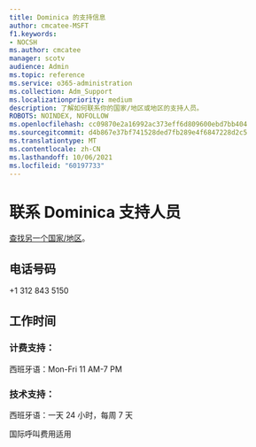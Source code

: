 ```yaml
---
title: Dominica 的支持信息
author: cmcatee-MSFT
f1.keywords:
- NOCSH
ms.author: cmcatee
manager: scotv
audience: Admin
ms.topic: reference
ms.service: o365-administration
ms.collection: Adm_Support
ms.localizationpriority: medium
description: 了解如何联系你的国家/地区或地区的支持人员。
ROBOTS: NOINDEX, NOFOLLOW
ms.openlocfilehash: cc09870e2a16992ac373eff6d809600ebd7bb404
ms.sourcegitcommit: d4b867e37bf741528ded7fb289e4f6847228d2c5
ms.translationtype: MT
ms.contentlocale: zh-CN
ms.lasthandoff: 10/06/2021
ms.locfileid: "60197733"
---
```

# <a name="contact-support-for-dominica"></a>联系 Dominica 支持人员

[查找另一个国家/地区](../../business-video/get-help-support.md)。

## <a name="phone-number"></a>电话号码
+1 312 843 5150

## <a name="hours"></a>工作时间
### <a name="billing-support"></a>计费支持：

西班牙语：Mon-Fri 11 AM-7 PM

### <a name="technical-support"></a>技术支持：

西班牙语：一天 24 小时，每周 7 天

国际呼叫费用适用
